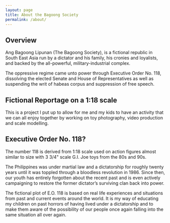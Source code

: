 ```yaml
---
layout: page
title: About the Bagoong Society
permalink: /about/
---
```


## Overview  

Ang Bagoong Lipunan (The Bagoong Society), is a fictional republic in South East Asia run by a dictator and his family, his cronies and loyalists, and backed by the all-powerful, military-industrial complex.

The oppressive regime came unto power through Executive Order No. 118, dissolving the elected Senate and House of Representatives as well as suspending the writ of habeas corpus and suppression of free speech.

## Fictional Reportage on a 1:18 scale

This is a project I put up to allow for me and my kids to have an activity that we can all enjoy together by working on toy photography, video production and scale modelling.

## Executive Order No. 118?

The number 118 is derived from 1:18 scale used on action figures almost similar to size with 3 3/4" scale G.I. Joe toys from the 80s and 90s.

The Philippines was under martial law and a dictatorship for roughly twenty years until it was toppled through a bloodless revolution in 1986. Since then, our youth has entirely forgotten about the recent past and is even actively campaigning to restore the former dictator’s surviving clan back into power.

The fictional plot of E.O. 118 is based on real life experiences and situations from past and current events around the world. It is my way of educating my children on past horrors of having lived under a dictatorship and to make them aware of the possibility of our people once again falling into the same situation all over again.